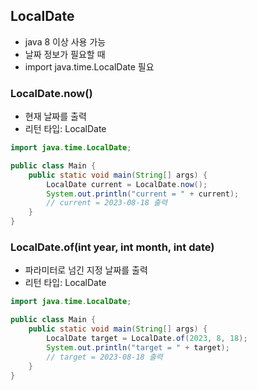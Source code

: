 ## LocalDate
* java 8 이상 사용 가능
* 날짜 정보가 필요할 때 
* import java.time.LocalDate 필요

### LocalDate.now()
* 현재 날짜를 출력
* 리턴 타입: LocalDate

```java
import java.time.LocalDate;

public class Main {
    public static void main(String[] args) {
        LocalDate current = LocalDate.now();
        System.out.println("current = " + current);
        // current = 2023-08-18 출력
    }
}
```

### LocalDate.of(int year, int month, int date)
* 파라미터로 넘긴 지정 날짜를 출력 
* 리턴 타입: LocalDate

```java
import java.time.LocalDate;

public class Main {
    public static void main(String[] args) {
        LocalDate target = LocalDate.of(2023, 8, 18);
        System.out.println("target = " + target);
        // target = 2023-08-18 출력
    }
}
```